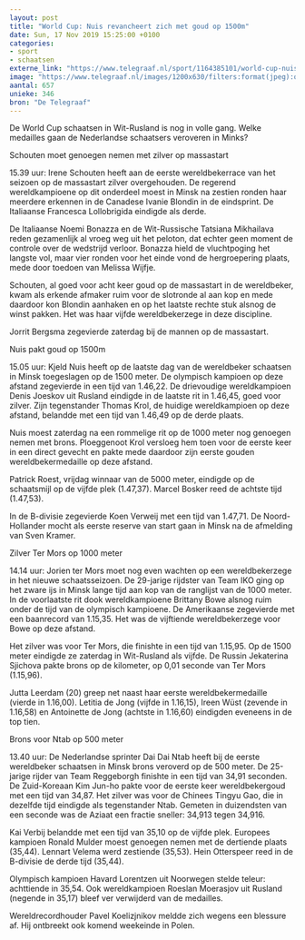 ```yaml
---
layout: post
title: "World Cup: Nuis revancheert zich met goud op 1500m"
date: Sun, 17 Nov 2019 15:25:00 +0100
categories: 
- sport 
- schaatsen 
externe_link: "https://www.telegraaf.nl/sport/1164385101/world-cup-nuis-revancheert-zich-met-goud-op-1500m"
image: "https://www.telegraaf.nl/images/1200x630/filters:format(jpeg):quality(80)/cdn-kiosk-api.telegraaf.nl/47251852-0948-11ea-9dbc-02d1dbdc35d1.jpg"
aantal: 657
unieke: 346
bron: "De Telegraaf"
---
```


<p class="intro">De World Cup schaatsen in Wit-Rusland is nog in volle gang. Welke medailles gaan de Nederlandse schaatsers veroveren in Minks?</p> <p>Schouten moet genoegen nemen met zilver op massastart</p><p>15.39 uur: Irene Schouten heeft aan de eerste wereldbekerrace van het seizoen op de massastart zilver overgehouden. De regerend wereldkampioene op dit onderdeel moest in Minsk na zestien ronden haar meerdere erkennen in de Canadese Ivanie Blondin in de eindsprint. De Italiaanse Francesca Lollobrigida eindigde als derde.</p><p>De Italiaanse Noemi Bonazza en de Wit-Russische Tatsiana Mikhailava reden gezamenlijk al vroeg weg uit het peloton, dat echter geen moment de controle over de wedstrijd verloor. Bonazza hield de vluchtpoging het langste vol, maar vier ronden voor het einde vond de hergroepering plaats, mede door toedoen van Melissa Wijfje.</p><p>Schouten, al goed voor acht keer goud op de massastart in de wereldbeker, kwam als erkende afmaker ruim voor de slotronde al aan kop en mede daardoor kon Blondin aanhaken en op het laatste rechte stuk alsnog de winst pakken. Het was haar vijfde wereldbekerzege in deze discipline.</p><p>Jorrit Bergsma zegevierde zaterdag bij de mannen op de massastart.</p><p>Nuis pakt goud op 1500m</p><p>15.05 uur: Kjeld Nuis heeft op de laatste dag van de wereldbeker schaatsen in Minsk toegeslagen op de 1500 meter. De olympisch kampioen op deze afstand zegevierde in een tijd van 1.46,22. De drievoudige wereldkampioen Denis Joeskov uit Rusland eindigde in de laatste rit in 1.46,45, goed voor zilver. Zijn tegenstander Thomas Krol, de huidige wereldkampioen op deze afstand, belandde met een tijd van 1.46,49 op de derde plaats.</p><p>Nuis moest zaterdag na een rommelige rit op de 1000 meter nog genoegen nemen met brons. Ploeggenoot Krol versloeg hem toen voor de eerste keer in een direct gevecht en pakte mede daardoor zijn eerste gouden wereldbekermedaille op deze afstand.</p><p>Patrick Roest, vrijdag winnaar van de 5000 meter, eindigde op de schaatsmijl op de vijfde plek (1.47,37). Marcel Bosker reed de achtste tijd (1.47,53).</p><p>In de B-divisie zegevierde Koen Verweij met een tijd van 1.47,71. De Noord-Hollander mocht als eerste reserve van start gaan in Minsk na de afmelding van Sven Kramer.</p><p>Zilver Ter Mors op 1000 meter</p><p>14.14 uur: Jorien ter Mors moet nog even wachten op een wereldbekerzege in het nieuwe schaatsseizoen. De 29-jarige rijdster van Team IKO ging op het zware ijs in Minsk lange tijd aan kop van de ranglijst van de 1000 meter. In de voorlaatste rit dook wereldkampioene Brittany Bowe alsnog ruim onder de tijd van de olympisch kampioene. De Amerikaanse zegevierde met een baanrecord van 1.15,35. Het was de vijftiende wereldbekerzege voor Bowe op deze afstand.</p><p>Het zilver was voor Ter Mors, die finishte in een tijd van 1.15,95. Op de 1500 meter eindigde ze zaterdag in Wit-Rusland als vijfde. De Russin Jekaterina Sjichova pakte brons op de kilometer, op 0,01 seconde van Ter Mors (1.15,96).</p><p>Jutta Leerdam (20) greep net naast haar eerste wereldbekermedaille (vierde in 1.16,00). Letitia de Jong (vijfde in 1.16,15), Ireen Wüst (zevende in 1.16,58) en Antoinette de Jong (achtste in 1.16,60) eindigden eveneens in de top tien.</p><p>Brons voor Ntab op 500 meter</p><p>13.40 uur: De Nederlandse sprinter Dai Dai Ntab heeft bij de eerste wereldbeker schaatsen in Minsk brons veroverd op de 500 meter. De 25-jarige rijder van Team Reggeborgh finishte in een tijd van 34,91 seconden. De Zuid-Koreaan Kim Jun-ho pakte voor de eerste keer wereldbekergoud met een tijd van 34,87. Het zilver was voor de Chinees Tingyu Gao, die in dezelfde tijd eindigde als tegenstander Ntab. Gemeten in duizendsten van een seconde was de Aziaat een fractie sneller: 34,913 tegen 34,916.</p><p>Kai Verbij belandde met een tijd van 35,10 op de vijfde plek. Europees kampioen Ronald Mulder moest genoegen nemen met de dertiende plaats (35,44). Lennart Velema werd zestiende (35,53). Hein Otterspeer reed in de B-divisie de derde tijd (35,44).</p><p>Olympisch kampioen Havard Lorentzen uit Noorwegen stelde teleur: achttiende in 35,54. Ook wereldkampioen Roeslan Moerasjov uit Rusland (negende in 35,17) bleef ver verwijderd van de medailles.</p><p>Wereldrecordhouder Pavel Koelizjnikov meldde zich wegens een blessure af. Hij ontbreekt ook komend weekeinde in Polen.</p>
